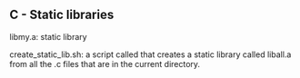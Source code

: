 ## C - Static libraries

libmy.a: static library

create_static_lib.sh: a script called that creates a static library called liball.a from all the .c files that are in the current directory.
